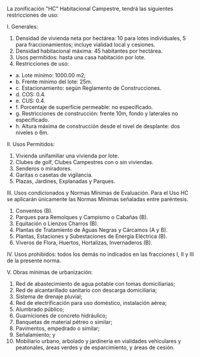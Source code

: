 
La zonificación "HC" Habitacional Campestre, tendrá las siguientes restricciones de uso:

I. Generales:

1. Densidad de vivienda neta por hectárea: 10 para lotes individuales, 5 para fraccionamientos; incluye vialidad local y cesiones.
2. Densidad habitacional máxima: 45 habitantes por hectárea.
3. Usos permitidos: hasta una casa habitación por lote.
4. Restricciones de uso:

* a. Lote mínimo: 1000.00 m2;
* b. Frente mínimo del lote: 25m.
* c. Estacionamiento: según Reglamento de Construcciones.
* d. COS: 0.4.
* e. CUS: 0.4.
* f. Porcentaje de superficie permeable: no especificado.
* g. Restricciones de construcción: frente 10m, fondo y laterales no especificado.
* h. Altura máxima de construcción desde el nivel de desplante: dos niveles o 6m.

II. Usos Permitidos:

1. Vivienda unifamiliar una vivienda por lote.
2. Clubes de golf, Clubes Campestres con o sin viviendas.
3. Senderos o miradores.
4. Garitas o casetas de vigilancia.
5. Plazas, Jardines, Explanadas y Parques.

III. Usos condicionados y Normas Mínimas de Evaluación. Para el Uso HC se aplicarán únicamente las Normas Mínimas señaladas entre paréntesis.

1. Conventos (B).
2. Parques para Remolques y Campismo o Cabañas (B).
3. Equitación o Lienzos Charros (B).
4. Plantas de Tratamiento de Aguas Negras y Cárcamos (A y B).
5. Plantas, Estaciones y Subestaciones de Energía Eléctrica (B).
6. Viveros de Flora, Huertos, Hortalizas, Invernaderos (B).

IV. Usos prohibidos: todos los demás no indicados en las fracciones I, II y III de la presente norma.

V. Obras mínimas de urbanización:

1. Red de abastecimiento de agua potable con tomas domiciliarias;
2. Red de alcantarillado sanitario con descarga domiciliaria;
3. Sistema de drenaje pluvial;
4. Red de electrificación para uso doméstico, instalación aérea;
5. Alumbrado público;
6. Guarniciones de concreto hidráulico;
7. Banquetas de material pétreo o similar;
8. Pavimentos, empedrado o similar;
9. Señalamiento; y
10. Mobiliario urbano, arbolado y jardinería en vialidades vehiculares y peatonales, áreas verdes y de esparcimiento, y áreas de cesión.
